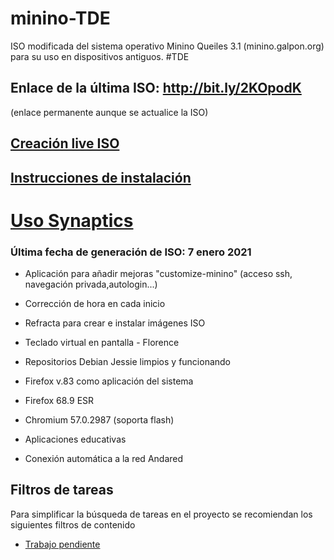 # minino-TDE
ISO modificada del sistema operativo Minino Queiles 3.1 (minino.galpon.org) para su uso en dispositivos antiguos. #TDE

## Enlace de la última ISO: http://bit.ly/2KOpodK 
(enlace permanente aunque se actualice la ISO)

## [Creación live ISO](https://github.com/aosucas499/minino-TDE/wiki/Creaci%C3%B3n-Live-ISO)
## [Instrucciones de instalación](https://github.com/aosucas499/minino-TDE/wiki/Instalaci%C3%B3n)
# [Uso Synaptics](https://github.com/aosucas499/minino-TDE/wiki/Uso-de-Synaptics)

### Última fecha de generación de ISO: 7 enero 2021

 +  Aplicación para añadir mejoras "customize-minino" (acceso ssh, navegación privada,autologin...)
 
 +  Corrección de hora en cada inicio 
 
 +  Refracta para crear e instalar imágenes ISO 
 
 +  Teclado virtual en pantalla - Florence

 +  Repositorios Debian Jessie limpios y funcionando

 +  Firefox v.83 como aplicación del sistema

 +  Firefox 68.9 ESR

 +  Chromium 57.0.2987 (soporta flash)

 +  Aplicaciones educativas

 +  Conexión automática a la red Andared

 ## Filtros de tareas
 
 Para simplificar la búsqueda de tareas en el proyecto se recomiendan los siguientes filtros de contenido
 
 + [Trabajo pendiente](https://github.com/aosucas499/minino-TDE/issues?q=is%3Aissue+is%3Aopen+-label%3AIDEA+-label%3ADUDA)
